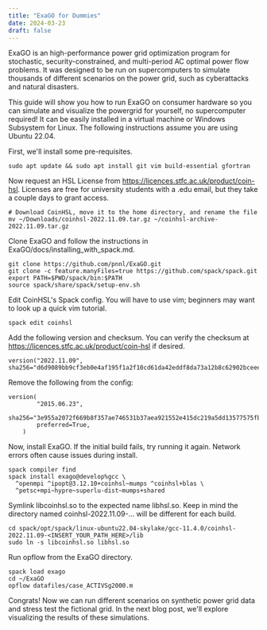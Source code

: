 ```yaml
---
title: "ExaGO for Dummies"
date: 2024-03-23
draft: false
---
```


ExaGO is an high-performance power grid optimization program for stochastic, security-constrained, and multi-period AC optimal power flow problems. It was designed to be run on supercomputers to simulate thousands of different scenarios on the power grid, such as cyberattacks and natural disasters. 

This guide will show you how to run ExaGO on consumer hardware so you can simulate and visualize the powergrid for yourself, no supercomputer required! It can be easily installed in a virtual machine or Windows Subsystem for Linux. The following instructions assume you are using Ubuntu 22.04.

First, we'll install some pre-requisites.

```
sudo apt update && sudo apt install git vim build-essential gfortran
```

Now request an HSL License from https://licences.stfc.ac.uk/product/coin-hsl. Licenses are free for university students with a .edu email, but they take a couple days to grant access.

```
# Download CoinHSL, move it to the home directory, and rename the file
mv ~/Downloads/coinhsl-2022.11.09.tar.gz ~/coinhsl-archive-2022.11.09.tar.gz
```

Clone ExaGO and follow the instructions in ExaGO/docs/installing_with_spack.md.

```
git clone https://github.com/pnnl/ExaGO.git
git clone -c feature.manyFiles=true https://github.com/spack/spack.git
export PATH=$PWD/spack/bin:$PATH
source spack/share/spack/setup-env.sh
```

Edit CoinHSL's Spack config. You will have to use vim; beginners may want to look up a quick vim tutorial.

```
spack edit coinhsl
```

Add the following version and checksum. You can verify the checksum at https://licences.stfc.ac.uk/product/coin-hsl if desired.

```
version("2022.11.09", sha256="d6d9089bb9cf3eb0e4af195f1a2f10cd61da42eddf8da73a12b8c62902bceee3")
```

Remove the following from the config:

```
version(
        "2015.06.23",
        sha256="3e955a2072f669b8f357ae746531b37aea921552e415dc219a5dd13577575fb3",
        preferred=True,
    )
```

Now, install ExaGO. If the initial build fails, try running it again. Network errors often cause issues during install.

```
spack compiler find
spack install exago@develop%gcc \
  ^openmpi ^ipopt@3.12.10+coinhsl~mumps ^coinhsl+blas \
  ^petsc+mpi~hypre~superlu-dist~mumps+shared
```

Symlink libcoinhsl.so to the expected name libhsl.so. Keep in mind the directory named coinhsl-2022.11.09-... will be different for each build.

```
cd spack/opt/spack/linux-ubuntu22.04-skylake/gcc-11.4.0/coinhsl-2022.11.09-<INSERT_YOUR_PATH_HERE>/lib
sudo ln -s libcoinhsl.so libhsl.so 
```

Run opflow from the ExaGO directory.

```
spack load exago
cd ~/ExaGO
opflow datafiles/case_ACTIVSg2000.m
```

Congrats! Now we can run different scenarios on synthetic power grid data and stress test the fictional grid. In the next blog post, we'll explore visualizing the results of these simulations.
